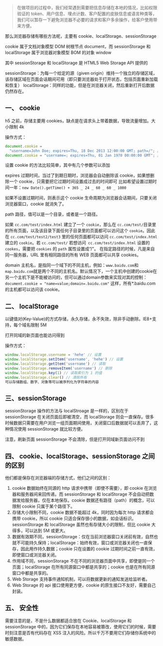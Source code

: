 > 在做项目的过程中，我们经常遇到需要把信息存储在本地的情况，比如权限验证的 token、用户信息、埋点计数、客户配置的皮肤信息或语言种类等，我们可以暂存一下避免浏览器不必要的请求和客户多余操作，给客户使用带来方便。

那么浏览器存储有哪些方法呢，主要有 cookie、localStorage、sessionStorage

cookie 属于文档对象模型 DOM 树根节点 document，而 sessionStorage 和 localStorage 属于浏览器对象模型 BOM 的对象 window

其中 sessionStorage 和 localStorage 是 HTML5 Web Storage API 提供的

sessionStorage：为每一个给定的源（given origin）维持一个独立的存储区域，该存储区域在页面会话期间可用（即只要浏览器处于打开状态，包括页面重新加载和恢复）
localStorage：同样的功能，但是在浏览器关闭，然后重新打开后数据仍然存在。

## 一、 cookie

h5 之前，存储主要用 cookies，缺点是在请求头上带着数据，导致流量增加。大小限制 4k

操作方式：

```javascript
document.cookie =
  "username=John Doe; expires=Thu, 18 Dec 2013 12:00:00 GMT; path=/"; // 设置 cookie
document.cookie = "username=; expires=Thu, 01 Jan 1970 00:00:00 GMT"; // 删除 cookie
```

设置 cookie 的方法比较简单，其中有几个参数可以添加

expires
过期时间，当过了到期日期时，浏览器会自动删除该 cookie，如果想删除一个 cookie，只需要把它过期时间设置成过去的时间即可
比如希望设置过期时间一年：`new Date().getTime() + 365 _ 24 _ 60 _ 60 _ 1000`

如果不设置过期时间，则表示这个 cookie 生命周期为浏览器会话期间，只要关闭浏览器窗口，cookie 就消失了。

path
路径，值可以是一个目录，或者是一个路径。

如果 `cc.com/test/index.html` 建立了一个 `cookie`，那么在 `cc.com/test/`目录里的所有页面，以及该目录下面任何子目录里的页面都可以访问这个 `cookie`。因此在 `cc.com/test/test2/test3` 里的任何页面都可以访问 `cc.com/test/index.html` 建立的 `cookie`。若 `cc.com/test/` 若想访问` cc.com/test/index.html` 设置的 `cookes`，需要把 `cookies` 的 `path` 属性设置成“/”。
在指定路径的时候，凡是来自同一服务器，URL 里有相同路径的所有 WEB 页面都可以共享 cookies。

domain
主机名，是指同一个域下的不同主机，例如：`www.baidu.com`和`map.baidu.com`就是两个不同的主机名。默认情况下，一个主机中创建的cookie在另一个主机下是不能被访问的，但可以通过domain参数来实现对其的控制：`document.cookie = "name=value;domain=.baidu.com"`
这样，所有\*.baidu.com 的主机都可以访问该 cookie。

## 二、 localStorage

以键值对(Key-Value)的方式存储，永久存储，永不失效，除非手动删除。IE8+支持，每个域名限制 5M

打开同域的新页面也能访问得到

操作方式：

```javascript
window.localStorage.username = 'hehe' // 设置
window.localStorage.setItem('username', 'hehe') // 设置
window.localStorage.getItem('username') // 读取
window.localStorage.removeItem('username') // 删除
window.localStorage.key(1) // 读取索引为 1 的值
window.localStorage.clear() // 清除所有
可以存储数组、数字、对象等可以被序列化为字符串的内容
```

## 三、sessionStorage

sessionStorage 操作的方法与 localStroage 是一样的，区别在于 sessionStorage 在关闭页面后即被清空，而 localStorage 则会一直保存。很多时候数据只需要在用户浏览一组页面期间使用，关闭窗口后数据就可以丢弃了，这种情况使用 sessionStorage 就比较方便。

注意，刷新页面 sessionStorage 不会清除，但是打开同域新页面访问不到

## 四、 cookie、localStorage、sessionStorage 之间的区别

他们都是保存在浏览器端的存储方式，他们之间的区别：

1. cookie 数据始终在同源的 http 请求中携带（即使不需要），即 cookie 在浏览器和服务器间来回传递。而 sessionStorage 和 localStorage 不会自动把数据发给服务器，仅在本地保存。cookie 数据还有路径（path）的概念，可以限制 cookie 只属于某个路径下。
2. 存储大小限制不同，cookie 数据不能超过 4k，同时因为每次 http 请求都会携带 cookie，所以 cookie 只适合保存很小的数据，如会话标识。sessionStorage 和 localStorage 虽然也有存储大小的限制，但比 cookie 大得多，可以达到 5M 或更大。
3. 数据有效期不同，sessionStorage：仅在当前浏览器窗口关闭前有效，自然也就不可能持久保持；localStorage：始终有效，窗口或浏览器关闭也一直保存，因此用作持久数据；cookie 只在设置的 cookie 过期时间之前一直有效，即使窗口或浏览器关闭。
4. 作用域不同，sessionStorage 不在不同的浏览器页面中共享，即使是同一个页面；localStorage 在所有同源窗口中都是共享的；cookie 也是在所有同源窗口中都是共享的。
5. Web Storage 支持事件通知机制，可以将数据更新的通知发送给监听者。
6. Web Storage 的 api 接口使用更方便，cookie 的原生接口不友好，需要自己封装。

## 五、 安全性

需要注意的是，不是什么数据都适合放在 Cookie、localStorage 和 sessionStorage 中的，因为它们保存在本地容易被篡改，使用它们的时候，需要时刻注意是否有代码存在 XSS 注入的风险。所以千万不要用它们存储你系统中的敏感数据。
